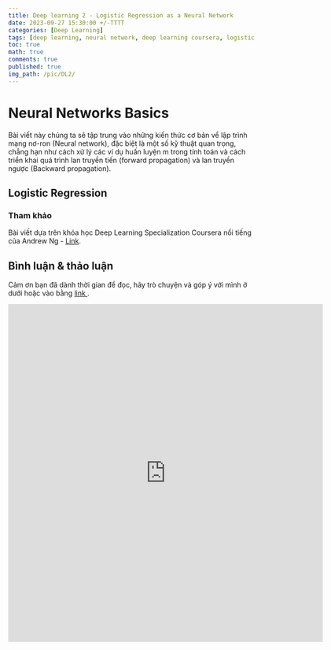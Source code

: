 ```yaml
---
title: Deep learning 2 - Logistic Regression as a Neural Network
date: 2023-09-27 15:30:00 +/-TTTT
categories: [Deep Learning]
tags: [deep learning, neural network, deep learning coursera, logistic regression, binary classification]
toc: true
math: true
comments: true
published: true
img_path: /pic/DL2/
---
```


# Neural Networks Basics


Bài viết này chúng ta sẽ tập trung vào những kiến ​​thức cơ bản về lập trình mạng nơ-ron (Neural network), đặc biệt là một số kỹ thuật quan trọng, chẳng hạn như cách xử lý các ví dụ huấn luyện m trong tính toán và cách triển khai quá trình lan truyền tiến (forward propagation) và lan truyền ngược (Backward propagation). 

## Logistic Regression






### Tham khảo

Bài viết dựa trên khóa học Deep Learning Specialization Coursera nổi tiếng của Andrew Ng - [Link](https://www.coursera.org/specializations/deep-learning).


## Bình luận & thảo luận

Cảm ơn bạn đã dành thời gian để đọc, hãy trò chuyện và góp ý với mình ở dưới hoặc vào bằng <a href = "https://forms.gle/ZUrzUFKadCJBAEzaA"> link </a>.

<iframe src="https://docs.google.com/forms/d/e/1FAIpQLSdYX6124QWR49d27Gu08whQH9MhDvXeW9o4KkA-kblLt4URwA/viewform?embedded=true" width="640" height="686" frameborder="0" marginheight="0" marginwidth="0">Đang tải…</iframe>

